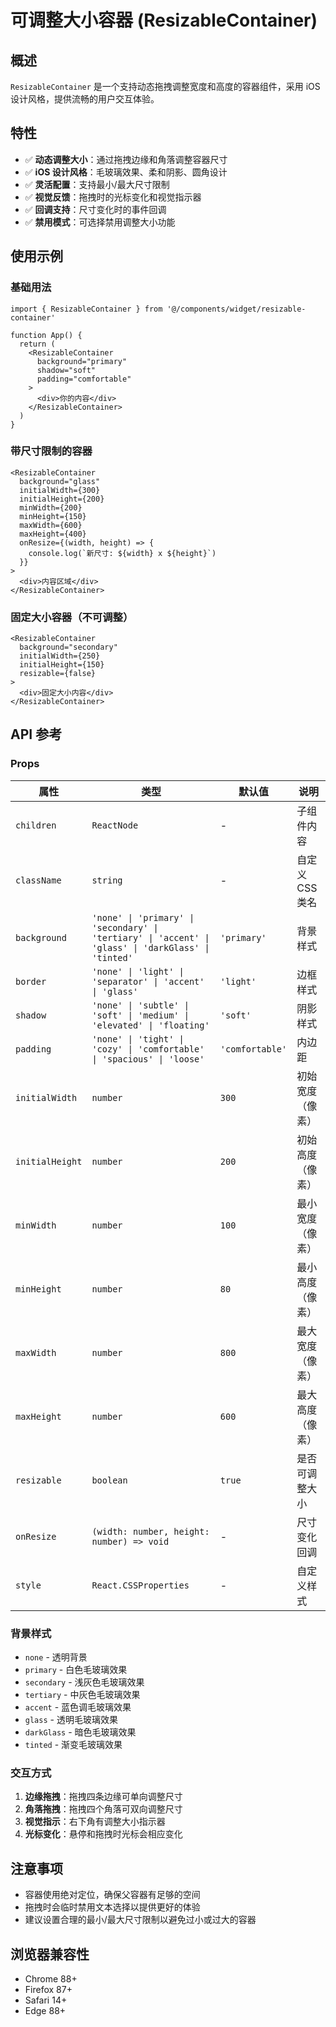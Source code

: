 # 可调整大小容器 (ResizableContainer)

## 概述

`ResizableContainer` 是一个支持动态拖拽调整宽度和高度的容器组件，采用 iOS 设计风格，提供流畅的用户交互体验。

## 特性

- ✅ **动态调整大小**：通过拖拽边缘和角落调整容器尺寸
- ✅ **iOS 设计风格**：毛玻璃效果、柔和阴影、圆角设计
- ✅ **灵活配置**：支持最小/最大尺寸限制
- ✅ **视觉反馈**：拖拽时的光标变化和视觉指示器
- ✅ **回调支持**：尺寸变化时的事件回调
- ✅ **禁用模式**：可选择禁用调整大小功能

## 使用示例

### 基础用法

```tsx
import { ResizableContainer } from '@/components/widget/resizable-container'

function App() {
  return (
    <ResizableContainer
      background="primary"
      shadow="soft"
      padding="comfortable"
    >
      <div>你的内容</div>
    </ResizableContainer>
  )
}
```

### 带尺寸限制的容器

```tsx
<ResizableContainer
  background="glass"
  initialWidth={300}
  initialHeight={200}
  minWidth={200}
  minHeight={150}
  maxWidth={600}
  maxHeight={400}
  onResize={(width, height) => {
    console.log(`新尺寸: ${width} x ${height}`)
  }}
>
  <div>内容区域</div>
</ResizableContainer>
```

### 固定大小容器（不可调整）

```tsx
<ResizableContainer
  background="secondary"
  initialWidth={250}
  initialHeight={150}
  resizable={false}
>
  <div>固定大小内容</div>
</ResizableContainer>
```

## API 参考

### Props

| 属性 | 类型 | 默认值 | 说明 |
|------|------|--------|------|
| `children` | `ReactNode` | - | 子组件内容 |
| `className` | `string` | - | 自定义 CSS 类名 |
| `background` | `'none' \| 'primary' \| 'secondary' \| 'tertiary' \| 'accent' \| 'glass' \| 'darkGlass' \| 'tinted'` | `'primary'` | 背景样式 |
| `border` | `'none' \| 'light' \| 'separator' \| 'accent' \| 'glass'` | `'light'` | 边框样式 |
| `shadow` | `'none' \| 'subtle' \| 'soft' \| 'medium' \| 'elevated' \| 'floating'` | `'soft'` | 阴影样式 |
| `padding` | `'none' \| 'tight' \| 'cozy' \| 'comfortable' \| 'spacious' \| 'loose'` | `'comfortable'` | 内边距 |
| `initialWidth` | `number` | `300` | 初始宽度（像素） |
| `initialHeight` | `number` | `200` | 初始高度（像素） |
| `minWidth` | `number` | `100` | 最小宽度（像素） |
| `minHeight` | `number` | `80` | 最小高度（像素） |
| `maxWidth` | `number` | `800` | 最大宽度（像素） |
| `maxHeight` | `number` | `600` | 最大高度（像素） |
| `resizable` | `boolean` | `true` | 是否可调整大小 |
| `onResize` | `(width: number, height: number) => void` | - | 尺寸变化回调 |
| `style` | `React.CSSProperties` | - | 自定义样式 |

### 背景样式

- `none` - 透明背景
- `primary` - 白色毛玻璃效果
- `secondary` - 浅灰色毛玻璃效果  
- `tertiary` - 中灰色毛玻璃效果
- `accent` - 蓝色调毛玻璃效果
- `glass` - 透明毛玻璃效果
- `darkGlass` - 暗色毛玻璃效果
- `tinted` - 渐变毛玻璃效果

### 交互方式

1. **边缘拖拽**：拖拽四条边缘可单向调整尺寸
2. **角落拖拽**：拖拽四个角落可双向调整尺寸
3. **视觉指示**：右下角有调整大小指示器
4. **光标变化**：悬停和拖拽时光标会相应变化

## 注意事项

- 容器使用绝对定位，确保父容器有足够的空间
- 拖拽时会临时禁用文本选择以提供更好的体验
- 建议设置合理的最小/最大尺寸限制以避免过小或过大的容器

## 浏览器兼容性

- Chrome 88+
- Firefox 87+
- Safari 14+
- Edge 88+

